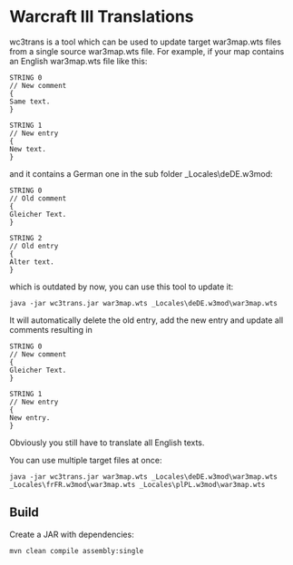 # Warcraft III Translations

wc3trans is a tool which can be used to update target war3map.wts files from a single source war3map.wts file.
For example, if your map contains an English war3map.wts file like this:

```
STRING 0
// New comment
{
Same text.
}

STRING 1
// New entry
{
New text.
}

```

and it contains a German one in the sub folder _Locales\deDE.w3mod:

```
STRING 0
// Old comment
{
Gleicher Text.
}

STRING 2
// Old entry
{
Alter text.
}

```

which is outdated by now, you can use this tool to update it:

```
java -jar wc3trans.jar war3map.wts _Locales\deDE.w3mod\war3map.wts
```

It will automatically delete the old entry, add the new entry and update all comments resulting in

```
STRING 0
// New comment
{
Gleicher Text.
}

STRING 1
// New entry
{
New entry.
}

```

Obviously you still have to translate all English texts.

You can use multiple target files at once:

```
java -jar wc3trans.jar war3map.wts _Locales\deDE.w3mod\war3map.wts _Locales\frFR.w3mod\war3map.wts _Locales\plPL.w3mod\war3map.wts
```

## Build

Create a JAR with dependencies:

```bash
mvn clean compile assembly:single
```